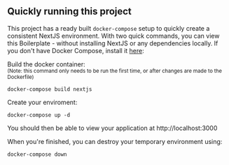 
## Quickly running this project
This project has a ready built `docker-compose` setup to quickly create a consistent NextJS environment. With two quick commands, you can view this Boilerplate - without installing NextJS or any dependencies locally. If you don't have Docker Compose, install it [here](https://docs.docker.com/compose/install/):

Build the docker container:  
<small>(Note: this command only needs to be run the first time, or after changes are made to the Dockerfile)</small>
```
docker-compose build nextjs
```


Create your enviroment:
```
docker-compose up -d
```


You should then be able to view your application at http://localhost:3000


When you're finished, you can destroy your temporary environment using:
```
docker-compose down
```

